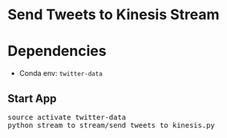 # Send Tweets to Kinesis Stream

# Dependencies

* Conda env: `twitter-data`

## Start App
<pre>
source activate twitter-data
python stream_to_stream/send_tweets_to_kinesis.py
</pre>


